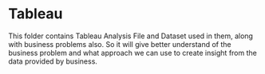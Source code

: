 # Tableau

This folder contains Tableau Analysis File and Dataset used in them, along with business problems also.
So it will give better understand of the business problem and what approach we can use to create insight from the data provided by business.

